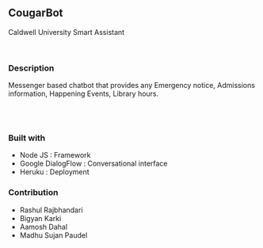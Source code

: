 <h2> CougarBot </h2>
<p> Caldwell University Smart Assistant <p>
<br>
<h3> Description </h3>

<p>Messenger based chatbot that provides any Emergency notice, Admissions information, Happening Events, Library hours. <p> 
<br> <br>
<h3>Built with</h3>
<ul>
  <li>Node JS : Framework</li>
  <li>Google DialogFlow : Conversational interface</li>
  <li>Heruku : Deployment</li>
</ul>
<h3>Contribution</h3>
<ul>
  <li> Rashul Rajbhandari </li>       
  <li>Bigyan Karki</li>              
  <li>Aamosh Dahal</li>
  <li>Madhu Sujan Paudel</li>
</ul>
